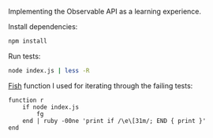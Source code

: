 Implementing the Observable API as a learning experience.

Install dependencies:

```sh
npm install
```

Run tests:

```sh
node index.js | less -R
```

[Fish](https://fishshell.com/) function I used for iterating through the failing tests:

```fish
function r
    if node index.js
        fg
    end | ruby -00ne 'print if /\e\[31m/; END { print }'
end
```

